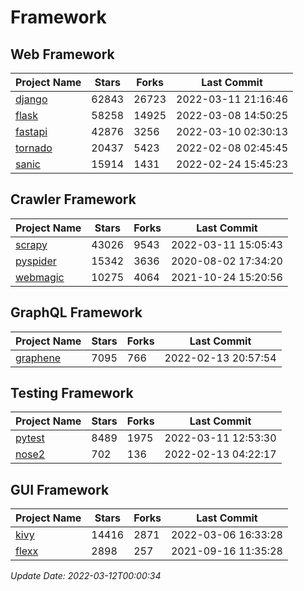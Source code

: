 # Framework

## Web Framework
| Project Name | Stars | Forks | Last Commit |
| ------------ | ----- | ----- | ----------- |
| [django](https://github.com/django/django) | 62843 | 26723 | 2022-03-11 21:16:46 |
| [flask](https://github.com/pallets/flask) | 58258 | 14925 | 2022-03-08 14:50:25 |
| [fastapi](https://github.com/tiangolo/fastapi) | 42876 | 3256 | 2022-03-10 02:30:13 |
| [tornado](https://github.com/tornadoweb/tornado) | 20437 | 5423 | 2022-02-08 02:45:45 |
| [sanic](https://github.com/sanic-org/sanic) | 15914 | 1431 | 2022-02-24 15:45:23 |

## Crawler Framework
| Project Name | Stars | Forks | Last Commit |
| ------------ | ----- | ----- | ----------- |
| [scrapy](https://github.com/scrapy/scrapy) | 43026 | 9543 | 2022-03-11 15:05:43 |
| [pyspider](https://github.com/binux/pyspider) | 15342 | 3636 | 2020-08-02 17:34:20 |
| [webmagic](https://github.com/code4craft/webmagic) | 10275 | 4064 | 2021-10-24 15:20:56 |

## GraphQL Framework
| Project Name | Stars | Forks | Last Commit |
| ------------ | ----- | ----- | ----------- |
| [graphene](https://github.com/graphql-python/graphene) | 7095 | 766 | 2022-02-13 20:57:54 |

## Testing Framework
| Project Name | Stars | Forks | Last Commit |
| ------------ | ----- | ----- | ----------- |
| [pytest](https://github.com/pytest-dev/pytest) | 8489 | 1975 | 2022-03-11 12:53:30 |
| [nose2](https://github.com/nose-devs/nose2) | 702 | 136 | 2022-02-13 04:22:17 |

## GUI Framework
| Project Name | Stars | Forks | Last Commit |
| ------------ | ----- | ----- | ----------- |
| [kivy](https://github.com/kivy/kivy) | 14416 | 2871 | 2022-03-06 16:33:28 |
| [flexx](https://github.com/flexxui/flexx) | 2898 | 257 | 2021-09-16 11:35:28 |

*Update Date: 2022-03-12T00:00:34*